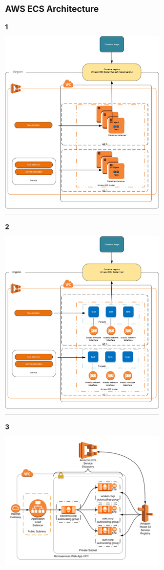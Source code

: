 # AWS ECS Architecture

## 1
![](./images/overview-standard.png)

---

## 2
![](./images/overview-fargate.png)

---

## 3
![](./images/ECS-Service-Discovery-1024x865.png)

